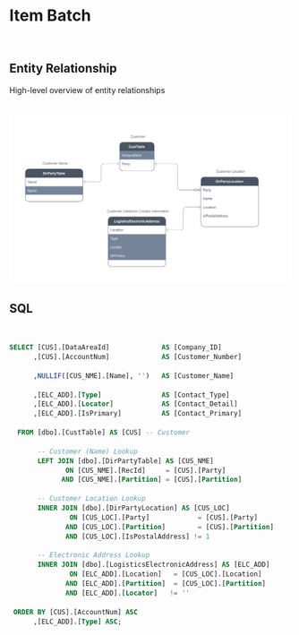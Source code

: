 # Item Batch

<br />

## Entity Relationship
High-level overview of entity relationships

<br />

<img src="https://raw.githubusercontent.com/janusvrensburg/ms-d365-fo/main/svg/customer-electronic-contact-info.drawio.svg">

<br />

## SQL

<br />

```sql
SELECT [CUS].[DataAreaId]             AS [Company_ID]
      ,[CUS].[AccountNum]             AS [Customer_Number]

      ,NULLIF([CUS_NME].[Name], '')   AS [Customer_Name]

      ,[ELC_ADD].[Type]               AS [Contact_Type]
      ,[ELC_ADD].[Locator]            AS [Contact_Detail]
      ,[ELC_ADD].[IsPrimary]          AS [Contact_Primary]

  FROM [dbo].[CustTable] AS [CUS] -- Customer

       -- Customer (Name) Lookup
       LEFT JOIN [dbo].[DirPartyTable] AS [CUS_NME]
              ON [CUS_NME].[RecId]     = [CUS].[Party]
             AND [CUS_NME].[Partition] = [CUS].[Partition]

       -- Customer Location Lookup
       INNER JOIN [dbo].[DirPartyLocation] AS [CUS_LOC]
               ON [CUS_LOC].[Party]            = [CUS].[Party]
              AND [CUS_LOC].[Partition]        = [CUS].[Partition]
              AND [CUS_LOC].[IsPostalAddress] != 1

       -- Electronic Address Lookup
       INNER JOIN [dbo].[LogisticsElectronicAddress] AS [ELC_ADD] 
               ON [ELC_ADD].[Location]   = [CUS_LOC].[Location]
              AND [ELC_ADD].[Partition]  = [CUS_LOC].[Partition]
              AND [ELC_ADD].[Locator]   != ''

 ORDER BY [CUS].[AccountNum] ASC
      ,[ELC_ADD].[Type] ASC;
```
